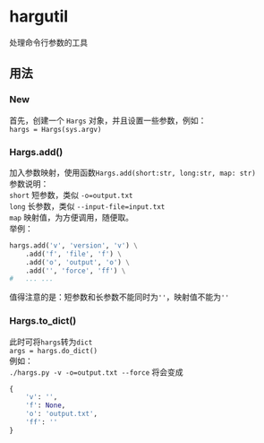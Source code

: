 # hargutil
处理命令行参数的工具
## 用法
### New
首先，创建一个 `Hargs` 对象，并且设置一些参数，例如：\
`hargs = Hargs(sys.argv)`

### Hargs.add()
加入参数映射，使用函数`Hargs.add(short:str, long:str, map: str)`\
参数说明：\
`short` 短参数，类似 `-o=output.txt`\
`long` 长参数，类似 `--input-file=input.txt`\
`map` 映射值，为方便调用，随便取。\
举例：
```python
hargs.add('v', 'version', 'v') \
    .add('f', 'file', 'f') \
    .add('o', 'output', 'o') \
    .add('', 'force', 'ff') \
#   ... ...
```
值得注意的是：短参数和长参数不能同时为`''`，映射值不能为`''`

### Hargs.to_dict()
此时可将`hargs`转为`dict`\
`args = hargs.do_dict()`\
例如：\
`./hargs.py -v -o=output.txt --force` 将会变成
```python
{
    'v': '',
    'f': None,
    'o': 'output.txt',
    'ff': ''
}
```